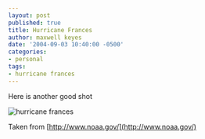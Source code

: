 ```yaml
---
layout: post
published: true
title: Hurricane Frances
author: maxwell keyes
date: '2004-09-03 10:40:00 -0500'
categories:
- personal
tags:
- hurricane frances
---
```


Here is another good shot

![hurricane frances]({{site.assets.url_prefix}}/images/posts/hurricane-frances-florida.jpg "hurricane frances")

Taken from [http://www.noaa.gov/](http://www.noaa.gov/)
